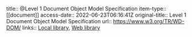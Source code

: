 title:: @Level 1 Document Object Model Specification
item-type:: [[document]]
access-date:: 2022-06-23T06:16:41Z
original-title:: Level 1 Document Object Model Specification
url:: https://www.w3.org/TR/WD-DOM/
links:: [Local library](zotero://select/library/items/GMB88XML), [Web library](https://www.zotero.org/users/6520516/items/GMB88XML)
